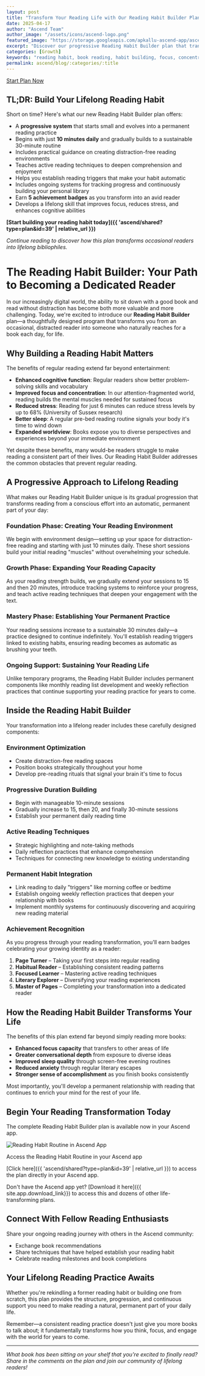 ```yaml
---
layout: post
title: "Transform Your Reading Life with Our Reading Habit Builder Plan"
date: 2025-04-17
author: "Ascend Team"
author_image: "/assets/icons/ascend-logo.png"
featured_image: "https://storage.googleapis.com/apkallu-ascend-app/ascend/badges/ascend_team/reading_habit_literary_explorer.jpeg"
excerpt: "Discover our progressive Reading Habit Builder plan that transforms casual readers into dedicated bookworms through gradually increasing daily reading sessions that evolve into a permanent, lifelong practice."
categories: [Growth]
keywords: "reading habit, book reading, habit building, focus, concentration, personal development, reading goals, daily reading, literary growth, lifelong reading"
permalink: ascend/blog/:categories/:title
---
```


<a href="{{ 'ascend/shared?type=plan&id=39' | relative_url }}" class="floating-btn pulse">
  Start Plan Now
</a>

## TL;DR: Build Your Lifelong Reading Habit

Short on time? Here's what our new Reading Habit Builder plan offers:

- A **progressive system** that starts small and evolves into a permanent reading practice
- Begins with just **10 minutes daily** and gradually builds to a sustainable 30-minute routine
- Includes practical guidance on creating distraction-free reading environments
- Teaches active reading techniques to deepen comprehension and enjoyment
- Helps you establish reading triggers that make your habit automatic
- Includes ongoing systems for tracking progress and continuously building your personal library
- Earn **5 achievement badges** as you transform into an avid reader
- Develops a lifelong skill that improves focus, reduces stress, and enhances cognitive abilities

**[Start building your reading habit today]({{ 'ascend/shared?type=plan&id=39' | relative_url }})**

*Continue reading to discover how this plan transforms occasional readers into lifelong bibliophiles.*

# The Reading Habit Builder: Your Path to Becoming a Dedicated Reader

In our increasingly digital world, the ability to sit down with a good book and read without distraction has become both more valuable and more challenging. Today, we're excited to introduce our **Reading Habit Builder** plan—a thoughtfully designed program that transforms you from an occasional, distracted reader into someone who naturally reaches for a book each day, for life.

## Why Building a Reading Habit Matters

The benefits of regular reading extend far beyond entertainment:

- **Enhanced cognitive function**: Regular readers show better problem-solving skills and vocabulary
- **Improved focus and concentration**: In our attention-fragmented world, reading builds the mental muscles needed for sustained focus
- **Reduced stress**: Reading for just 6 minutes can reduce stress levels by up to 68% (University of Sussex research)
- **Better sleep**: A regular pre-bed reading routine signals your body it's time to wind down
- **Expanded worldview**: Books expose you to diverse perspectives and experiences beyond your immediate environment

Yet despite these benefits, many would-be readers struggle to make reading a consistent part of their lives. Our Reading Habit Builder addresses the common obstacles that prevent regular reading.

## A Progressive Approach to Lifelong Reading

What makes our Reading Habit Builder unique is its gradual progression that transforms reading from a conscious effort into an automatic, permanent part of your day:

### Foundation Phase: Creating Your Reading Environment

We begin with environment design—setting up your space for distraction-free reading and starting with just 10 minutes daily. These short sessions build your initial reading "muscles" without overwhelming your schedule.

### Growth Phase: Expanding Your Reading Capacity

As your reading strength builds, we gradually extend your sessions to 15 and then 20 minutes, introduce tracking systems to reinforce your progress, and teach active reading techniques that deepen your engagement with the text.

### Mastery Phase: Establishing Your Permanent Practice

Your reading sessions increase to a sustainable 30 minutes daily—a practice designed to continue indefinitely. You'll establish reading triggers linked to existing habits, ensuring reading becomes as automatic as brushing your teeth.

### Ongoing Support: Sustaining Your Reading Life

Unlike temporary programs, the Reading Habit Builder includes permanent components like monthly reading list development and weekly reflection practices that continue supporting your reading practice for years to come.

## Inside the Reading Habit Builder

Your transformation into a lifelong reader includes these carefully designed components:

### Environment Optimization

- Create distraction-free reading spaces
- Position books strategically throughout your home
- Develop pre-reading rituals that signal your brain it's time to focus

### Progressive Duration Building

- Begin with manageable 10-minute sessions
- Gradually increase to 15, then 20, and finally 30-minute sessions
- Establish your permanent daily reading time

### Active Reading Techniques

- Strategic highlighting and note-taking methods
- Daily reflection practices that enhance comprehension
- Techniques for connecting new knowledge to existing understanding

### Permanent Habit Integration

- Link reading to daily "triggers" like morning coffee or bedtime
- Establish ongoing weekly reflection practices that deepen your relationship with books
- Implement monthly systems for continuously discovering and acquiring new reading material

### Achievement Recognition

As you progress through your reading transformation, you'll earn badges celebrating your growing identity as a reader:

1. **Page Turner** – Taking your first steps into regular reading
2. **Habitual Reader** – Establishing consistent reading patterns
3. **Focused Learner** – Mastering active reading techniques
4. **Literary Explorer** – Diversifying your reading experiences
5. **Master of Pages** – Completing your transformation into a dedicated reader

## How the Reading Habit Builder Transforms Your Life

The benefits of this plan extend far beyond simply reading more books:

- **Enhanced focus capacity** that transfers to other areas of life
- **Greater conversational depth** from exposure to diverse ideas
- **Improved sleep quality** through screen-free evening routines
- **Reduced anxiety** through regular literary escapes
- **Stronger sense of accomplishment** as you finish books consistently

Most importantly, you'll develop a permanent relationship with reading that continues to enrich your mind for the rest of your life.

## Begin Your Reading Transformation Today

The complete Reading Habit Builder plan is available now in your Ascend app.

<div class="blog-screenshot">
    <div class="blog-device-mockup">
        <img src="{{ 'assets/images/blog/screenshots/reading-habit-app-view.png' | relative_url }}" alt="Reading Habit Routine in Ascend App" class="blog-screenshot-image">
        <p class="screenshot-caption">Access the Reading Habit Routine in your Ascend app</p>
    </div>
</div>

[Click here]({{ 'ascend/shared?type=plan&id=39' | relative_url }}) to access the plan directly in your Ascend app.

Don't have the Ascend app yet? [Download it here]({{ site.app.download_link}}) to access this and dozens of other life-transforming plans.

## Connect With Fellow Reading Enthusiasts

Share your ongoing reading journey with others in the Ascend community:

- Exchange book recommendations
- Share techniques that have helped establish your reading habit
- Celebrate reading milestones and book completions

## Your Lifelong Reading Practice Awaits

Whether you're rekindling a former reading habit or building one from scratch, this plan provides the structure, progression, and continuous support you need to make reading a natural, permanent part of your daily life.

Remember—a consistent reading practice doesn't just give you more books to talk about; it fundamentally transforms how you think, focus, and engage with the world for years to come.

---

*What book has been sitting on your shelf that you're excited to finally read? Share in the comments on the plan and join our community of lifelong readers!*